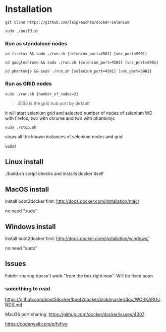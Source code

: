 # Installation

`git clone https://github.com/leipreachan/docker-selenium`

`sudo ./build.sh`

### Run as standalone nodes

`cd firefox && sudo ./run.sh [selenium_port=4501] [vnc_port=5901]`

`cd googlechrome && sudo ./run.sh [selenium_port=4501] [vnc_port=5901]`

`cd phantomjs && sudo ./run.sh [selenium_port=4501] [vnc_port=5901]`

### Run as GRID nodes

`sudo ./run.sh [number_of_nodes=2]`

> 5555 is the grid hub port by default

it will start selenium grid and selected number of nodes of selenium WD with firefox, two with chrome and two with phantomjs

`sudo ./stop.sh`

stops all the known instances of selenium nodes and grid

voila!

## Linux install

./build.sh script checks and installs docker itself

## MacOS install

Install boot2docker first: http://docs.docker.com/installation/mac/

no need "sudo"

## Windows install

Install boot2docker first: http://docs.docker.com/installation/windows/

no need "sudo"
## Issues

Folder sharing doesn't work "from the box right now". Will be fixed soon

### something to read

https://github.com/boot2docker/boot2docker/blob/master/doc/WORKAROUNDS.md

MacOS port sharing: https://github.com/docker/docker/issues/4007

https://coderwall.com/p/fvfjyg
